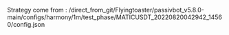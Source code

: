Strategy come from : /direct_from_git/Flyingtoaster/passivbot_v5.8.0-main/configs/harmony/1m/test_phase/MATICUSDT_20220820042942_14560/config.json